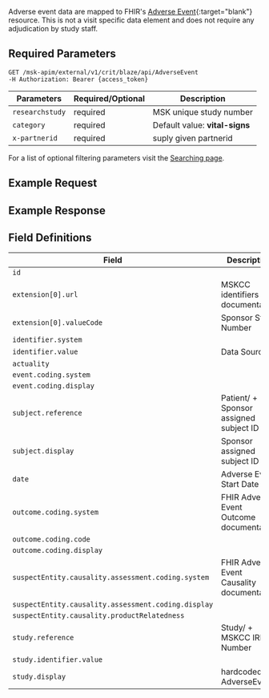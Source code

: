 Adverse event data are mapped to FHIR's [Adverse Event](http://hl7.org/fhir/adverseevent.html){:target="blank"} resource. This is not a visit specific data element and does not require any adjudication by study staff.

## Required Parameters
```
GET /msk-apim/external/v1/crit/blaze/api/AdverseEvent
-H Authorization: Bearer {access_token} 
```

| Parameters      | Required/Optional | Description                          |
| --------------  | ----------------- | ------------------------------------ |
| `researchstudy` | required          | MSK unique study number  |
| `category`      | required          | Default value: **vital-signs** |
| `x-partnerid`   | required          | suply given partnerid|

For a list of optional filtering parameters visit the [Searching page](/searching).


## Example Request

## Example Response

## Field Definitions

| Field                                               | Description                                |
| --------------------------------------------------- | ------------------------------------------ |
| `id`                                                |                                            |
| `extension[0].url`                                  | MSKCC identifiers documentation            |
| `extension[0].valueCode`                            | Sponsor Study Number                       |
| `identifier.system`                                 |                                            |
| `identifier.value`                                  | Data Source                                |
| `actuality`                                         |                                            |
| `event.coding.system`                               |                                            |
| `event.coding.display`                              |                                            |
| `subject.reference`                                 | Patient/ + Sponsor assigned subject ID     |
| `subject.display`                                   | Sponsor assigned subject ID                |
| `date`                                              | Adverse Event Start Date                   |
| `outcome.coding.system`                             | FHIR Adverse Event Outcome documentation   |
| `outcome.coding.code`                               |                                            |
| `outcome.coding.display`                            |                                            |
| `suspectEntity.causality.assessment.coding.system`  | FHIR Adverse Event Causality documentation |
| `suspectEntity.causality.assessment.coding.display` |                                            |
| `suspectEntity.causality.productRelatedness`        |                                            |
| `study.reference`                                   | Study/ + MSKCC IRB Number                  |
| `study.identifier.value`                            |                                            |
| `study.display`                                     | hardcoded to AdverseEvent                  |